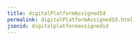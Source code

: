 ```yaml
---
title: digitalPlatformAssignedId
permalink: digitalPlatformAssignedId.html
jsonid: digitalplatformassignedid
---
```

